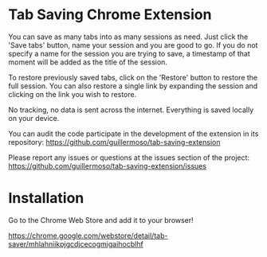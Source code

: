 # Tab Saving Chrome Extension
You can save as many tabs into as many sessions as need. Just click the 'Save tabs' button, name your session and you are good to go. If you do not specify a name for the session you are trying to save, a timestamp of that moment will be added as the title of the session.

To restore previously saved tabs, click on the 'Restore' button to restore the full session. You can also restore a single link by expanding the session and clicking on the link you wish to restore.

No tracking, no data is sent across the internet. Everything is saved locally on your device.

You can audit the code participate in the development of the extension in its repository:
https://github.com/guillermoso/tab-saving-extension

Please report any issues or questions at the issues section of the project:
https://github.com/guillermoso/tab-saving-extension/issues

# Installation

Go to the Chrome Web Store and add it to your browser! 

https://chrome.google.com/webstore/detail/tab-saver/mhlahniikpjgcdjcecogmigaihocblhf
